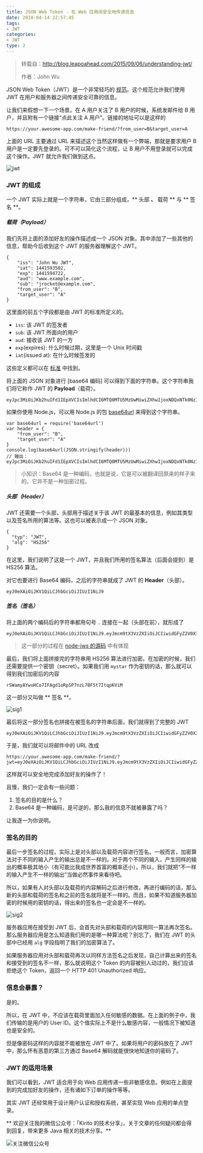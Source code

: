 ```yaml
---
title: JSON Web Token - 在 Web 应用间安全地传递信息
date: 2018-04-14 22:57:45
tags:
- JWT
categories:
- JWT
type: 2
---
```


> 转载自：http://blog.leapoahead.com/2015/09/06/understanding-jwt/
>
> 作者：John Wu

JSON Web Token（JWT）是一个非常轻巧的 [规范](https://tools.ietf.org/html/draft-ietf-oauth-json-web-token-32)。这个规范允许我们使用 JWT 在用户和服务器之间传递安全可靠的信息。

让我们来假想一下一个场景。在 A 用户关注了 B 用户的时候，系统发邮件给 B 用户，并且附有一个链接“点此关注 A 用户”。链接的地址可以是这样的
<!-- more -->
```
https://your.awesome-app.com/make-friend/?from_user=B&target_user=A
```

上面的 URL 主要通过 URL 来描述这个当然这样做有一个弊端，那就是要求用户 B 用户是一定要先登录的。可不可以简化这个流程，让 B 用户不用登录就可以完成这个操作。JWT 就允许我们做到这点。

![jwt](http://kirito.iocoder.cn/jwt.png)

### JWT 的组成

一个 JWT 实际上就是一个字符串，它由三部分组成，** 头部 **、** 载荷 ** 与 ** 签名 **。

##### 载荷（Payload）

我们先将上面的添加好友的操作描述成一个 JSON 对象。其中添加了一些其他的信息，帮助今后收到这个 JWT 的服务器理解这个 JWT。

```
{
    "iss": "John Wu JWT",
    "iat": 1441593502,
    "exp": 1441594722,
    "aud": "www.example.com",
    "sub": "jrocket@example.com",
    "from_user": "B",
    "target_user": "A"
}
```

这里面的前五个字段都是由 JWT 的标准所定义的。

- `iss`: 该 JWT 的签发者
- `sub`: 该 JWT 所面向的用户
- `aud`: 接收该 JWT 的一方
- `exp`(expires): 什么时候过期，这里是一个 Unix 时间戳
- `iat`(issued at): 在什么时候签发的

这些定义都可以在 [标准](https://tools.ietf.org/html/draft-ietf-oauth-json-web-token-32) 中找到。

将上面的 JSON 对象进行 [base64 编码] 可以得到下面的字符串。这个字符串我们将它称作 JWT 的 **Payload**（载荷）。

```
eyJpc3MiOiJKb2huIFd1IEpXVCIsImlhdCI6MTQ0MTU5MzUwMiwiZXhwIjoxNDQxNTk0NzIyLCJhdWQiOiJ3d3cuZXhhbXBsZS5jb20iLCJzdWIiOiJqcm9ja2V0QGV4YW1wbGUuY29tIiwiZnJvbV91c2VyIjoiQiIsInRhcmdldF91c2VyIjoiQSJ9
```

如果你使用 Node.js，可以用 Node.js 的包 [base64url](https://github.com/brianloveswords/base64url) 来得到这个字符串。

```
var base64url = require('base64url')
var header = {
    "from_user": "B",
    "target_user": "A"
}
console.log(base64url(JSON.stringify(header)))
// 输出：eyJpc3MiOiJKb2huIFd1IEpXVCIsImlhdCI6MTQ0MTU5MzUwMiwiZXhwIjoxNDQxNTk0NzIyLCJhdWQiOiJ3d3cuZXhhbXBsZS5jb20iLCJzdWIiOiJqcm9ja2V0QGV4YW1wbGUuY29tIiwiZnJvbV91c2VyIjoiQiIsInRhcmdldF91c2VyIjoiQSJ9
```

> 小知识：Base64 是一种编码，也就是说，它是可以被翻译回原来的样子来的。它并不是一种加密过程。

##### 头部（Header）

JWT 还需要一个头部，头部用于描述关于该 JWT 的最基本的信息，例如其类型以及签名所用的算法等。这也可以被表示成一个 JSON 对象。

```
{
  "typ": "JWT",
  "alg": "HS256"
}
```

在这里，我们说明了这是一个 JWT，并且我们所用的签名算法（后面会提到）是 HS256 算法。

对它也要进行 Base64 编码，之后的字符串就成了 JWT 的 **Header**（头部）。

```
eyJ0eXAiOiJKV1QiLCJhbGciOiJIUzI1NiJ9
```

##### 签名（签名）

将上面的两个编码后的字符串都用句号 `.` 连接在一起（头部在前），就形成了

```
eyJ0eXAiOiJKV1QiLCJhbGciOiJIUzI1NiJ9.eyJmcm9tX3VzZXIiOiJCIiwidGFyZ2V0X3VzZXIiOiJBIn0
```

> 这一部分的过程在 [node-jws 的源码](https://github.com/brianloveswords/node-jws/blob/master/lib/sign-stream.js) 中有体现

最后，我们将上面拼接完的字符串用 HS256 算法进行加密。在加密的时候，我们还需要提供一个密钥（secret）。如果我们用 `mystar` 作为密钥的话，那么就可以得到我们加密后的内容

```
rSWamyAYwuHCo7IFAgd1oRpSP7nzL7BF5t7ItqpKViM
```

这一部分又叫做 ** 签名 **。

![sig1](http://kirito.iocoder.cn/sig1.png)

最后将这一部分签名也拼接在被签名的字符串后面，我们就得到了完整的 JWT

```
eyJ0eXAiOiJKV1QiLCJhbGciOiJIUzI1NiJ9.eyJmcm9tX3VzZXIiOiJCIiwidGFyZ2V0X3VzZXIiOiJBIn0.rSWamyAYwuHCo7IFAgd1oRpSP7nzL7BF5t7ItqpKViM
```

于是，我们就可以将邮件中的 URL 改成

```
https://your.awesome-app.com/make-friend/?jwt=eyJ0eXAiOiJKV1QiLCJhbGciOiJIUzI1NiJ9.eyJmcm9tX3VzZXIiOiJCIiwidGFyZ2V0X3VzZXIiOiJBIn0.rSWamyAYwuHCo7IFAgd1oRpSP7nzL7BF5t7ItqpKViM
```

这样就可以安全地完成添加好友的操作了！

且慢，我们一定会有一些问题：

1. 签名的目的是什么？
2. Base64 是一种编码，是可逆的，那么我的信息不就被暴露了吗？

让我逐一为你说明。

### 签名的目的

最后一步签名的过程，实际上是对头部以及载荷内容进行签名。一般而言，加密算法对于不同的输入产生的输出总是不一样的。对于两个不同的输入，产生同样的输出的概率极其地小（有可能比我成世界首富的概率还小）。所以，我们就把“不一样的输入产生不一样的输出”当做必然事件来看待吧。

所以，如果有人对头部以及载荷的内容解码之后进行修改，再进行编码的话，那么新的头部和载荷的签名和之前的签名就将是不一样的。而且，如果不知道服务器加密的时候用的密钥的话，得出来的签名也一定会是不一样的。

![sig2](http://kirito.iocoder.cn/sig2.png)

服务器应用在接受到 JWT 后，会首先对头部和载荷的内容用同一算法再次签名。那么服务器应用是怎么知道我们用的是哪一种算法呢？别忘了，我们在 JWT 的头部中已经用 `alg` 字段指明了我们的加密算法了。

如果服务器应用对头部和载荷再次以同样方法签名之后发现，自己计算出来的签名和接受到的签名不一样，那么就说明这个 Token 的内容被别人动过的，我们应该拒绝这个 Token，返回一个 HTTP 401 Unauthorized 响应。

### 信息会暴露？

是的。

所以，在 JWT 中，不应该在载荷里面加入任何敏感的数据。在上面的例子中，我们传输的是用户的 User ID。这个值实际上不是什么敏感内容，一般情况下被知道也是安全的。

但是像密码这样的内容就不能被放在 JWT 中了。如果将用户的密码放在了 JWT 中，那么怀有恶意的第三方通过 Base64 解码就能很快地知道你的密码了。

### JWT 的适用场景

我们可以看到，JWT 适合用于向 Web 应用传递一些非敏感信息。例如在上面提到的完成加好友的操作，还有诸如下订单的操作等等。

其实 JWT 还经常用于设计用户认证和授权系统，甚至实现 Web 应用的单点登录。

** 欢迎关注我的微信公众号：「Kirito 的技术分享」，关于文章的任何疑问都会得到回复，带来更多 Java 相关的技术分享。**

![关注微信公众号](http://kirito.iocoder.cn/qrcode_for_gh_c06057be7960_258%20%281%29.jpg)

